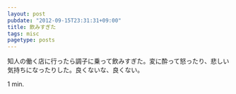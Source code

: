 ```yaml
---
layout: post
pubdate: "2012-09-15T23:31:31+09:00"
title: 飲みすぎた
tags: misc
pagetype: posts
---
```

知人の働く店に行ったら調子に乗って飲みすぎた。変に酔って怒ったり、悲しい気持ちになったりした。良くないな、良くない。

1 min.
